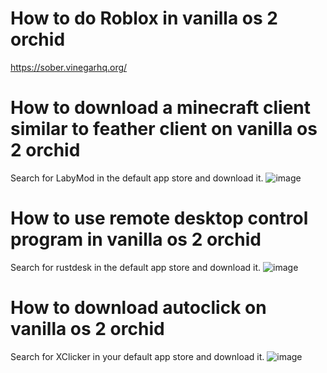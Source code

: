 # How to do Roblox in vanilla os 2 orchid
https://sober.vinegarhq.org/

# How to download a minecraft client similar to feather client on vanilla os 2 orchid
Search for LabyMod in the default app store and download it.
![image](https://github.com/user-attachments/assets/d3377761-4791-43e7-a523-83d7c5340aaf)

# How to use remote desktop control program in vanilla os 2 orchid
Search for rustdesk in the default app store and download it.
![image](https://github.com/user-attachments/assets/78e57c5d-a06b-4ffd-b02a-1baef256319c)

# How to download autoclick on vanilla os 2 orchid
Search for XClicker in your default app store and download it.
![image](https://github.com/user-attachments/assets/f04081d3-affd-4801-85b5-e21424b6cc22)
